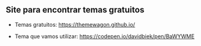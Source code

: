 ## Site para encontrar temas gratuitos

- Temas gratuitos:
  https://themewagon.github.io/

- Tema que vamos utilizar:
  https://codepen.io/davidbiek/pen/BaWYWME
